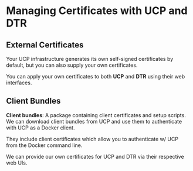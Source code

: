 # Managing Certificates with UCP and DTR

## External Certificates

Your UCP infrastructure generates its own self-signed certificates by default, but you can also supply your own certificates.

You can apply your own certificates to both **UCP** and **DTR** using their web interfaces.

## Client Bundles

**Client bundles**: A package containing client certificates and setup scripts. We can download client bundles from UCP and use them to authenticate with UCP as a Docker client.

They include client certificates which allow you to authenticate w/ UCP from the Docker command line.

We can provide our own certificates for UCP and DTR via their respective web UIs.
